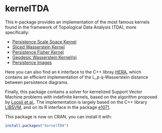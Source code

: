 
<!-- README.md is generated from README.Rmd. Please edit that file -->

# kernelTDA

<!-- badges: start -->

<!-- badges: end -->

This `R`-package provides an implementation of the most famous kernels
found in the framework of Topological Data Analysis (TDA), more
specifically:

  - [Persistence Scale Space
    Kernel](http://openaccess.thecvf.com/content_cvpr_2015/papers/Reininghaus_A_Stable_Multi-Scale_2015_CVPR_paper.pdf)
  - [Sliced Wasserstein
    Kernel](https://dl.acm.org/citation.cfm?id=3305450)
  - [Persistence Fisher
    Kernel](http://papers.nips.cc/paper/8205-persistence-fisher-kernel-a-riemannian-manifold-kernel-for-persistence-diagrams.pdf)
  - [Geodesic Wasserstein Kernel(s)](https://arxiv.org/abs/1709.07100)
  - [Persistence
    Images](http://www.jmlr.org/papers/volume18/16-337/16-337.pdf)


Here you can also find an `R` interface to the C++ libray
[HERA](https://bitbucket.org/grey_narn/hera/src/master/), which contains
an efficient implementation of the L_p q-Wasserstein distance
between persistence diagrams.


Finally, this package contains a solver for kernelized Support Vector Machine problems with indefinite kernels, based on the algorithm proposed by [Loosli et al.](https://hal.archives-ouvertes.fr/hal-01593553/document). The implementation is largely based on the C++ library [LIBSVM](https://www.csie.ntu.edu.tw/~cjlin/libsvm/), and on its R interface in the package [e1071](https://CRAN.R-project.org/package=e1071).


This package is now on CRAN, you can install it with:

``` r
install.packages("kernelTDA")
```
